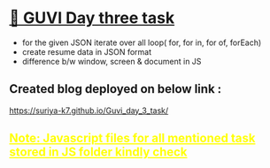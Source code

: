 # [🔗 GUVI Day three task](https://suriya-k7.github.io/Guvi_day_3_task/)

- for the given JSON iterate over all loop( for, for in, for of, forEach)
- create resume data in JSON format
- difference b/w window, screen & document in JS

## Created blog deployed on below link :

https://suriya-k7.github.io/Guvi_day_3_task/

<h2 style="color:yellow;text-decoration:underline;">Note: Javascript files for all mentioned task stored in JS folder kindly check</h2>
